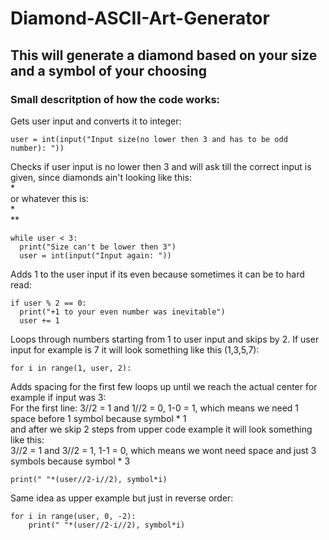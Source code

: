# Diamond-ASCII-Art-Generator
## This will generate a diamond based on your size and a symbol of your choosing

### Small descritption of how the code works:

Gets user input and converts it to integer:
```
user = int(input("Input size(no lower then 3 and has to be odd number): "))
```  
  
Checks if user input is no lower then 3 and will ask till the correct input is given, since diamonds ain't looking like this:  
*  
or whatever this is:  
 *  
**
```
while user < 3:
  print("Size can't be lower then 3")
  user = int(input("Input again: "))
```  
  
Adds 1 to the user input if its even because sometimes it can be to hard read:
```
if user % 2 == 0:
  print("+1 to your even number was inevitable")
  user += 1
```  
  
Loops through numbers starting from 1 to user input and skips by 2. If user input for example is 7 it will look something like this (1,3,5,7):  
```
for i in range(1, user, 2):
```  
  
Adds spacing for the first few loops up until we reach the actual center for example if input was 3:  
For the first line: 
3//2 = 1 and 1//2 = 0, 1-0 = 1, which means we need 1 space before 1 symbol because symbol * 1  
and after we skip 2 steps from upper code example it will look something like this:  
3//2 = 1 and 3//2 = 1, 1-1 = 0, which means we wont need space and just 3 symbols because symbol * 3  
```
print(" "*(user//2-i//2), symbol*i)
```  
Same idea as upper example but just in reverse order:
```
for i in range(user, 0, -2):
    print(" "*(user//2-i//2), symbol*i)
```

